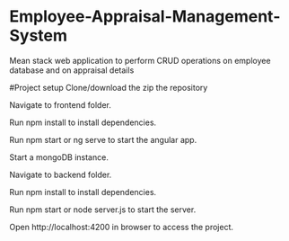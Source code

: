 # Employee-Appraisal-Management-System
Mean stack web application to perform CRUD operations on employee database and on appraisal details 

#Project setup 
Clone/download the zip the repository

Navigate to frontend folder.

Run npm install to install dependencies.

Run npm start or ng serve to start the angular app.

Start a mongoDB instance.

Navigate to backend folder.

Run npm install to install dependencies.

Run npm start or node server.js to start the server.

Open http://localhost:4200 in browser to access the project.
